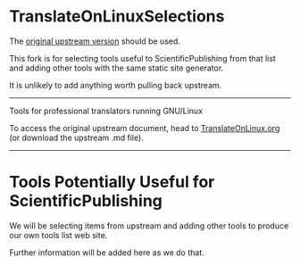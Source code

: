 # TranslateOnLinuxSelections

The [original upstream version](https://github.com/idimitriadis0/TranslateOnLinux) should be used. 

This fork is for selecting tools useful to ScientificPublishing from that list and adding other tools with the same static site generator.

It is unlikely to add anything worth pulling back upstream.

---

Tools for professional translators running GNU/Linux

To access the original upstream document, head to [TranslateOnLinux.org](https://TranslateOnLinux.org) (or download the upstream .md file).

---

# Tools Potentially Useful for ScientificPublishing

We will be selecting items from upstream and adding other tools to produce our own tools list web site.

Further information will be added here as we do that.

